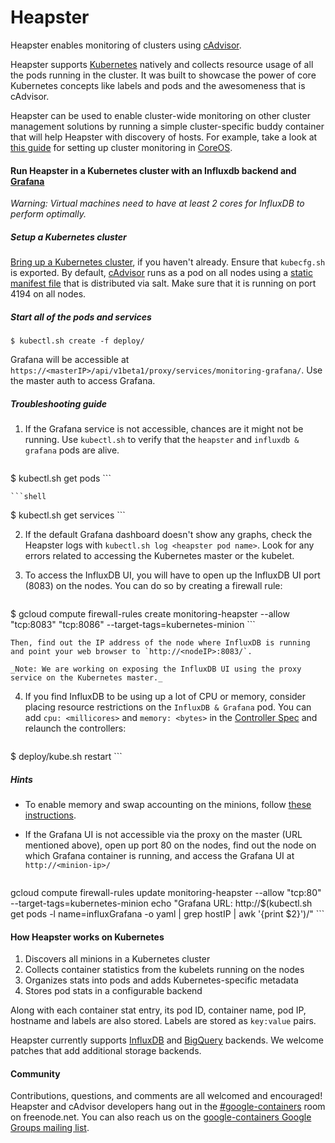 # Heapster
Heapster enables monitoring of clusters using [cAdvisor](https://github.com/google/cadvisor).

Heapster supports [Kubernetes](https://github.com/GoogleCloudPlatform/kubernetes) natively and collects resource usage of all the pods running in the cluster. It was built to showcase the power of core Kubernetes concepts like labels and pods and the awesomeness that is cAdvisor.

Heapster can be used to enable cluster-wide monitoring on other cluster management solutions by running a simple cluster-specific buddy container that will help Heapster with discovery of hosts. For example, take a look at [this guide](clusters/coreos/README.md) for setting up cluster monitoring in [CoreOS](https://coreos.com).

#### Run Heapster in a Kubernetes cluster with an Influxdb backend and [Grafana](http://grafana.org/docs/features/influxdb)

_Warning: Virtual machines need to have at least 2 cores for InfluxDB to perform optimally._

##### Setup a Kubernetes cluster
[Bring up a Kubernetes cluster](https://github.com/GoogleCloudPlatform/kubernetes), if you haven't already. Ensure that `kubecfg.sh` is exported. By default, [cAdvisor](https://github.com/google/cadvisor) runs as a pod on all nodes using a [static manifest file](https://github.com/GoogleCloudPlatform/kubernetes/blob/master/cluster/saltbase/salt/cadvisor/cadvisor.manifest#L1) that is distributed via salt. Make sure that it is running on port 4194 on all nodes.

##### Start all of the pods and services
```shell
$ kubectl.sh create -f deploy/
```

Grafana will be accessible at `https://<masterIP>/api/v1beta1/proxy/services/monitoring-grafana/`. Use the master auth to access Grafana.

##### Troubleshooting guide
1. If the Grafana service is not accessible, chances are it might not be running. Use `kubectl.sh` to verify that the `heapster` and `influxdb & grafana` pods are alive.

	```shell
$ kubectl.sh get pods
	```

	```shell
$ kubectl.sh get services
	```

2. If the default Grafana dashboard doesn't show any graphs, check the Heapster logs with `kubectl.sh log <heapster pod name>`. Look for any errors related to accessing the Kubernetes master or the kubelet.

3. To access the InfluxDB UI, you will have to open up the InfluxDB UI port (8083) on the nodes. You can do so by creating a firewall rule:

	```shell
$ gcloud compute firewall-rules create monitoring-heapster --allow "tcp:8083" "tcp:8086" --target-tags=kubernetes-minion
	```

	Then, find out the IP address of the node where InfluxDB is running and point your web browser to `http://<nodeIP>:8083/`.

	_Note: We are working on exposing the InfluxDB UI using the proxy service on the Kubernetes master._

4. If you find InfluxDB to be using up a lot of CPU or memory, consider placing resource restrictions on the `InfluxDB & Grafana` pod. You can add `cpu: <millicores>` and `memory: <bytes>` in the [Controller Spec](deploy/influxdb-grafana-controller.yaml) and relaunch the controllers:

	```shell
$ deploy/kube.sh restart
	```

##### Hints
* To enable memory and swap accounting on the minions, follow [these instructions](https://docs.docker.com/installation/ubuntulinux/#memory-and-swap-accounting).

* If the Grafana UI is not accessible via the proxy on the master (URL mentioned above), open up port 80 on the nodes, find out the node on which Grafana container is running, and access the Grafana UI at `http://<minion-ip>/`

	```shell
gcloud compute firewall-rules update monitoring-heapster --allow "tcp:80" --target-tags=kubernetes-minion
echo "Grafana URL: http://$(kubectl.sh get pods -l name=influxGrafana -o yaml | grep hostIP | awk '{print $2}')/"
	```

#### How Heapster works on Kubernetes
1. Discovers all minions in a Kubernetes cluster
2. Collects container statistics from the kubelets running on the nodes
2. Organizes stats into pods and adds Kubernetes-specific metadata
3. Stores pod stats in a configurable backend

Along with each container stat entry, its pod ID, container name, pod IP, hostname and labels are also stored. Labels are stored as `key:value` pairs.

Heapster currently supports [InfluxDB](http://influxdb.com) and [BigQuery](https://cloud.google.com/bigquery/) backends. We welcome patches that add additional storage backends.

#### Community
Contributions, questions, and comments are all welcomed and encouraged! Heapster and cAdvisor developers hang out in the [#google-containers](http://webchat.freenode.net/?channels=google-containers) room on freenode.net.  You can also reach us on the [google-containers Google Groups mailing list](https://groups.google.com/forum/#!forum/google-containers).
